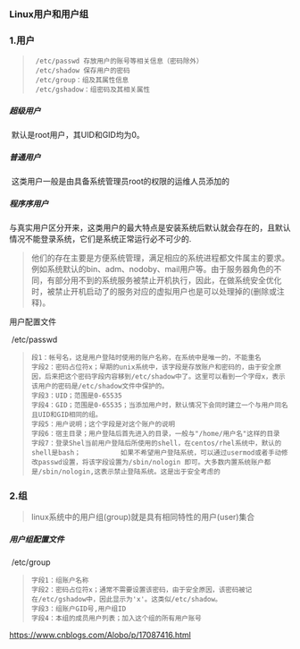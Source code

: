 ### Linux用户和用户组

### 1.用户

> ```
>  /etc/passwd 存放用户的账号等相关信息（密码除外）
>  /etc/shadow 保存用户的密码
>  /etc/group：组及其属性信息 
>  /etc/gshadow：组密码及其相关属性
> ```

##### 超级用户

​	默认是root用户，其UID和GID均为0。

##### 普通用户

​	这类用户一般是由具备系统管理员root的权限的运维人员添加的

##### 程序序用户

​	与真实用户区分开来，这类用户的最大特点是安装系统后默认就会存在的，且默认情况不能登录系统，它们是系统正常运行必不可少的.

> 他们的存在主要是方便系统管理，满足相应的系统进程都文件属主的要求。例如系统默认的bin、adm、nodoby、mail用户等。由于服务器角色的不同，有部分用不到的系统服务被禁止开机执行，因此，在做系统安全优化时，被禁止开机启动了的服务对应的虚拟用户也是可以处理掉的(删除或注释)。

用户配置文件

​	/etc/passwd

> ```
> 段1：帐号名，这是用户登陆时使用的账户名称，在系统中是唯一的，不能重名
> 字段2：密码占位符x；早期的unix系统中，该字段是存放账户和密码的，由于安全原因，后来把这个密码字段内容移到/etc/shadow中了。这里可以看到一个字母x，表示该用户的密码是/etc/shadow文件中保护的。
> 字段3：UID；范围是0-65535
> 字段4：GID；范围是0-65535；当添加用户时，默认情况下会同时建立一个与用户同名且UID和GID相同的组。
> 字段5：用户说明；这个字段是对这个账户的说明
> 字段6：宿主目录；用户登陆后首先进入的目录，一般与"/home/用户名"这样的目录
> 字段7：登录Shel当前用户登陆后所使用的shell，在centos/rhel系统中，默认的shell是bash；　　　　　　如果不希望用户登陆系统，可以通过usermod或者手动修改passwd设置，将该字段设置为/sbin/nologin 即可。大多数内置系统账户都是/sbin/nologin,这表示禁止登陆系统。这是出于安全考虑的
> ```

### 2.组

> linux系统中的用户组(group)就是具有相同特性的用户(user)集合

##### 用户组配置文件

​	 /etc/group

> ```
> 字段1：组账户名称
> 字段2：密码占位符x；通常不需要设置该密码，由于安全原因，该密码被记在/etc/gshadow中，因此显示为'x'。这类似/etc/shadow。
> 字段3：组账户GID号,用户组ID
> 字段4：本组的成员用户列表；加入这个组的所有用户账号
> ```

https://www.cnblogs.com/Alobo/p/17087416.html